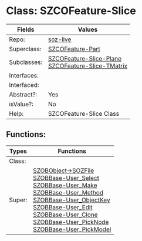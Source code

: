 
# Class:	SZCOFeature-Slice

| Fields | Values |
| --------- | --------- |
| Repo: | [soz-live](/repos/soz-live.html) |
| Superclass: | [SZCOFeature-Part](SZCOFeature-Part.html) |
| Subclasses: | [SZCOFeature-Slice-Plane](SZCOFeature-Slice-Plane.html) <br> [SZCOFeature-Slice-TMatrix](SZCOFeature-Slice-TMatrix.html) |
| Interfaces: |  |
| Interfaced: |  |
| Abstract?: | Yes |
| isValue?: | No |
| Help: | SZCOFeature-Slice Class |


## Functions:

| Types | Functions |
| --------- | --------- |
| Class: |  |
| Super: | [SZOBObject->SOZFile](SZOBObject.html) <br> [SZOBBase-User_Select](SZOBBase.html) <br> [SZOBBase-User_Make](SZOBBase.html) <br> [SZOBBase-User_Method](SZOBBase.html) <br> [SZOBBase-User_ObjectKey](SZOBBase.html) <br> [SZOBBase-User_Edit](SZOBBase.html) <br> [SZOBBase-User_Clone](SZOBBase.html) <br> [SZOBBase-User_PickNode](SZOBBase.html) <br> [SZOBBase-User_PickModel](SZOBBase.html) |


